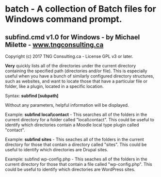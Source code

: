 # batch - A collection of Batch files for Windows command prompt.

subfind.cmd v1.0 for Windows - by Michael Milette - www.tngconsulting.ca
------------------------------------------------------------------------
Copyright (c) 2017 TNG Consulting.ca - License GPL v3 or later.

**Very** quickly lists all of the directories under the current directory containing the specified path (directories and/or file). This is especially useful when you have a bunch of similarly configured directory structures, such as websites, and want to locate those that have a particular file or folder, like a plugin, located in a specific location.

Syntax:  **subfind [subpath]**

Without any parameters, helpful information will be displayed.

Example: **subfind local\contact** - This searches all of the folders in the current directory for a folder called "local\contact". This could be useful to identify which directories contain a Moodle local type plugin called "contact".

Example: **subfind sites** - This seaches all of the folders in the current directory for those that contain a directory called "sites". This could be useful to identify which directories are Drupal sites.

Example: subfind wp-config.php - This seaches all of the folders in the current directory for those that contain a file called "wp-config.php". This could be useful to identify which directories are WordPress sites.

